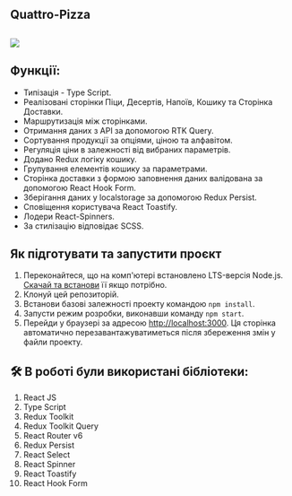 ## Quattro-Pizza

## 
![](https://d3dehtdmp2rwcw.cloudfront.net/ms_560954/VU4eWphCdxbffCBMQQvdrG47fQg4ZJ/demo.jpg?Expires=1677231000&Signature=eRcsLyOOfL3bbo2wMNXMM~iWQvoXMjZllNQM40S0vgF~yD56mq2rg5UEs~bY--pKqSw5AVp7Ex8Giw~6fcHTO2e9ZxsbgqSyjC4yvio1xt66DtZ32PpJK2hpDxVGIo38LUtORAhbYEGWgxmn2N6ACw9Wi9T3cB-AbvCKzLF~PNNa7cvEr5Oyvy0y46G9WFVOspzrq9o~NYhlPmPMlAJAkx5xK7pdOypLvY6B1ZBJJi7JNIa9fd4juTKwyrP~GnYdk-1qYAJ2egxRxl8-O3b2GsliXP0L0bkUCmyfe74fB92BOvool1c-FPQSj-jpLP3q1BA2L6IoeEXlOlL~tq9VYQ__&Key-Pair-Id=APKAJBCGYQYURKHBGCOA)

## Функції:
 - Типізація - Type Script.
 - Реалізовані сторінки Піци, Десертів, Напоїв, Кошику та Сторінка Доставки.
 - Маршрутизація між сторінками.
 - Отримання даних з API за допомогою RTK Query.
 - Сортування продукції за опціями, ціною та алфавітом.
 - Регуляція ціни в залежності від вибраних параметрів.
 - Додано Redux логіку кошику.
 - Групування елементів кошику за параметрами.
 - Сторінка доставки з формою заповнення даних валідована за допомогою React Hook Form.
 - Зберігання даних у localstorage за допомогою Redux Persist.
 - Сповіщення користувача React Toastify.
 - Лодери React-Spinners.
 - За стилізацію відповідає SCSS.

## Як підготувати та запустити проєкт

1. Переконайтеся, що на комп'ютері встановлено LTS-версія Node.js.
   [Скачай та встанови](https://nodejs.org/en/) її якщо потрібно.
2. Клонуй цей репозиторій.
3. Встанови базові залежності проекту командою `npm install`.
4. Запусти режим розробки, виконавши команду `npm start`.
5. Перейди у браузері за адресою [http://localhost:3000](http://localhost:3000).
   Ця сторінка автоматично перезавантажуватиметься після збереження змін у файли проекту.

## 🛠 В роботі були використані бібліотеки:
1. React JS
2. Type Script
3. Redux Toolkit
4. Redux Toolkit Query
5. React Router v6
6. Redux Persist
7. React Select
8. React Spinner
9. React Toastify
10. React Hook Form
